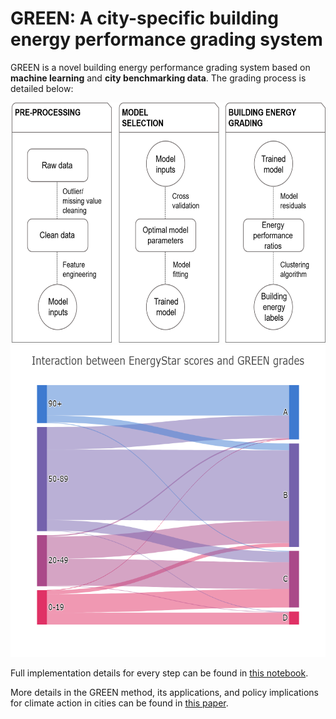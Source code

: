 # GREEN: A city-specific building energy performance grading system

GREEN is a novel building energy performance grading system based on __machine learning__ and __city benchmarking data__. The grading process is detailed below:


<img src="data/GREEN_methodology.png" width="654" height="384" title="GREEN methodology">


<img src="data/sankeyGREEN.png" title="GREEN vs. EnergyStar" width="600" height="500">


Full implementation details for every step can be found in [this notebook](https://github.com/spapadopoulos/GREENgrading/blob/master/notebooks/GREEN%20grading%20method.ipynb).

More details in the GREEN method, its applications, and policy implications for climate action in cities can be found in [this paper](https://www.sciencedirect.com/science/article/pii/S030626191831612X).


